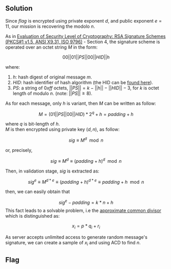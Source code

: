 ## Solution
Since $flag$ is encrypted using private exponent $d$, and public exponent $e=11$, our mission is recovering the modolo $n$.

As in [Evaluation of Security Level of Cryptography:
RSA Signature Schemes (PKCS#1 v1.5, ANSI X9.31, ISO 9796)](https://www.cryptrec.go.jp/exreport/cryptrec-ex-1014-2002.pdf) - Section 4, the signature scheme is operated over an octet string $M$ in the form:

$$
00 || 01 || PS || 00 || HID || h
$$

where:
1. $h$: hash digest of original message $m$.
2. $HID$: hash identifier of hash algorithm (the HID can be [found here](https://www.ibm.com/docs/en/zos/3.1.0?topic=cryptography-pkcs-1-formats)).
3. $PS$: a string of $0xff$ octets, $||PS|| = k - ||h|| - ||HID|| - 3$, for $k$ is octet length of modulo $n$. (note: $||PS|| \geq 8$).

As for each message, only $h$ is variant, then $M$ can be written as follow:

$$
M = (01||PS||00||HID) * 2^{q} + h = padding + h
$$

where $q$ is bit-length of $h$.     
$M$ is then encrypted using private key $(d, n)$, as follow:

$$
sig \equiv M^d \mod{n}
$$

or, precisely,

$$
sig \equiv M^d \equiv (padding + h)^d \mod{n}
$$

Then, in validation stage, $sig$ is extracted as:

$$
sig^e \equiv M^{d*e} \equiv (padding + h)^{d*e} \equiv padding + h \mod{n}
$$

then, we can easily obtain that

$$
sig^e - padding = k*n + h
$$
This fact leads to a solvable problem, i.e the [approximate common divisor](https://martinralbrecht.wordpress.com/2020/03/21/the-approximate-gcd-problem/) which is distinguished as:

$$
x_i = p * q_i + r_i
$$


As server accepts unlimited access to generate random message's signature, we can create a sample of $x_i$ and using ACD to find $n$.
## Flag
```

```